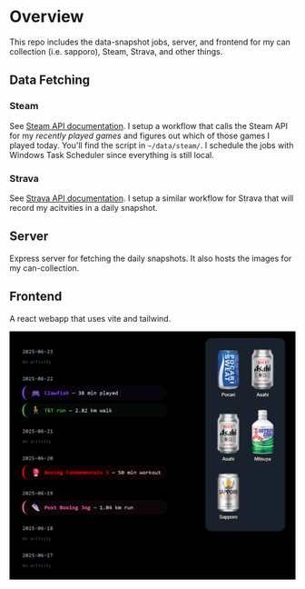 # Overview
This repo includes the data-snapshot jobs, server, and frontend for my can collection (i.e. sapporo), Steam, Strava, and other things. 

## Data Fetching

### Steam

See [Steam API documentation](https://developer.valvesoftware.com/wiki/Steam_Web_API#GetGlobalAchievementPercentagesForApp_.28v0001.29). I setup a workflow that calls the Steam API for my *recently played games* and figures out which of those games I played today. You'll find the script in `~/data/steam/`. I schedule the jobs with Windows Task Scheduler since everything is still local.

### Strava

See [Strava API documentation](https://developers.strava.com/docs/). I setup a similar workflow for Strava that will record my acitvities in a daily snapshot.

## Server
Express server for fetching the daily snapshots. It also hosts the images for my can-collection.

## Frontend
A react webapp that uses vite and tailwind.

![](./demo.png)